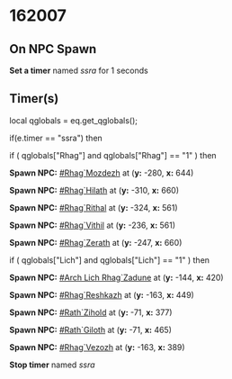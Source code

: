 # 162007
## On NPC Spawn

**Set a timer** named *ssra* for 1 seconds
## Timer(s)

local qglobals = eq.get_qglobals();


if(e.timer == "ssra") then




if ( qglobals["Rhag"] and qglobals["Rhag"] == "1" ) then



**Spawn NPC:**  [\#Rhag\`Mozdezh](/npc/162192) at (**y:** -280, **x:** 644)



**Spawn NPC:**  [\#Rhag\`Hilath](/npc/162194) at (**y:** -310, **x:** 660)



**Spawn NPC:**  [\#Rhag\`Rithal](/npc/162196) at (**y:** -324, **x:** 561)



**Spawn NPC:**  [\#Rhag\`Vithil](/npc/162193) at (**y:** -236, **x:** 561)



**Spawn NPC:**  [\#Rhag\`Zerath](/npc/162195) at (**y:** -247, **x:** 660)






if ( qglobals["Lich"] and qglobals["Lich"] == "1" ) then



**Spawn NPC:**  [\#Arch Lich Rhag\`Zadune](/npc/162030) at (**y:** -144, **x:** 420)



**Spawn NPC:**  [\#Rhag\`Reshkazh](/npc/162498) at (**y:** -163, **x:** 449)



**Spawn NPC:**  [\#Rath\`Zihold](/npc/162495) at (**y:** -71, **x:** 377)



**Spawn NPC:**  [\#Rath\`Giloth](/npc/162496) at (**y:** -71, **x:** 465)



**Spawn NPC:**  [\#Rhag\`Vezozh](/npc/162497) at (**y:** -163, **x:** 389)




**Stop timer** named *ssra*

